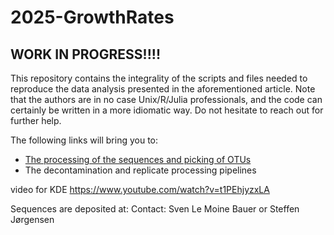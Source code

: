 # 2025-GrowthRates

## WORK IN PROGRESS!!!!


This repository contains the integrality of the scripts and files needed to reproduce the data analysis presented in the aforementioned article. Note that the authors are in no case Unix/R/Julia professionals, and the code can certainly be written in a more idiomatic way. Do not hesitate to reach out for further help.

The following links will bring you to:
- [The processing of the sequences and picking of OTUs](Pipeline%20explanations.md)
- The decontamination and replicate processing pipelines

video for KDE
https://www.youtube.com/watch?v=t1PEhjyzxLA

Sequences are deposited at:
Contact: Sven Le Moine Bauer or Steffen Jørgensen
